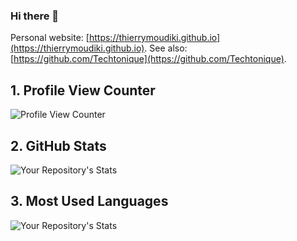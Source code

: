 ### Hi there 👋

Personal website: [https://thierrymoudiki.github.io](https://thierrymoudiki.github.io). See also: [https://github.com/Techtonique](https://github.com/Techtonique).

## 1. Profile View Counter

![Profile View Counter](https://komarev.com/ghpvc/?username=Tanu-N-Prabhu)


## 2. GitHub Stats

![Your Repository's Stats](https://github-readme-stats.vercel.app/api?username=thierrymoudiki&show_icons=true)

## 3. Most Used Languages

![Your Repository's Stats](https://github-readme-stats.vercel.app/api/top-langs/?username=thierrymoudiki&theme=blue-green)



<!--
**thierrymoudiki/thierrymoudiki** is a ✨ _special_ ✨ repository because its `README.md` (this file) appears on your GitHub profile.

Here are some ideas to get you started:

- 🔭 I’m currently working on ...
- 🌱 I’m currently learning ...
- 👯 I’m looking to collaborate on ...
- 🤔 I’m looking for help with ...
- 💬 Ask me about ...
- 📫 How to reach me: ...
- 😄 Pronouns: ...
- ⚡ Fun fact: ...
-->
